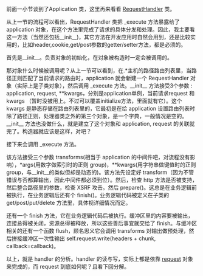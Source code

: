 前面一小节谈到了Application 类，这里再来看看 [RequestHandler](http://www.nowamagic.net/academy/tag/RequestHandler) 类。

从上一节的流程可以看出，RequestHandler 类把 \_execute 方法暴露给了 application 对象，在这个方法里完成了请求的具体分发和处理。因此，我主要看这一方法（当然还包括\_\_init\_\_\)，其它方法在开发应用时自然会用到，还是比较实用的，比如header,cookie,get/post参数的getter/setter方法，都是必须的。

首先是\_\_init\_\_。负责对象的初始化，在对象被构造时一定会被调用的。

那对象什么时候被调用呢？从上一节可以看到，在.\*主机的路径路由列表里，当路径正则匹配了当前请求的路由时，application 就会新建一个 RequestHandler 对象（实际上是子类对象），然后调用 \_execute 方法。\_\_init\_\_ 方法接受3个参数 : application, request, \*\*kwargs，分别是application单例，当前请求request 和 kwargs （暂时没被用上。不过可以覆盖initialize方法，里面就有它）。这个kwargs 是静态存储在路由列表里的，它最初是在给 application 设置路由列表时除了路径正则，处理器类之外的第三个对象，是一个字典，一般情况是空的。\_\_init\_\_ 方法也没做什么，就是建立了这个对象和 application, request 的关联就完了。构造器就应该是这样，对吧？

接下来会调用 \_execute 方法。

该方法接受三个参数 transforms\(相当于 application 的中间件吧，对流程没有影响），\*args\(用数字做索引时的正则 group\)，\*\*kwargs\(用字符串做键值时的正则 group，与\_\_init\_\_的类似但却是动态的\)。该方法先设定好 transform（因为不管错误与否都算输出，因此中间件都必须到位）。然后，检查 http 方法是否被支持，然后整合路径里的参数，检查 XSRF 攻击。然后 prepare\(\)。这总是在业务逻辑前被执行，在业务逻辑后还有个 finish\(\)。业务逻辑代码被定义在子类的 get/post/put/delete 方法里，具体视详细情况而定。

还有一个 finish 方法，它在业务逻辑代码后被执行。缓冲区里的内容要被输出，连接总得被关闭，资源总得被释放，所以这些善后事宜就交给了 finish。与缓冲区相关的还有一个函数 flush，顾名思义它会调用 transforms 对输出做预处理，然后拼接缓冲区一次性输出 self.request.write\(headers + chunk, callback=callback\)。

以上，就是 handler 的分析。handler 的读与写，实际上都是依靠 [request](http://www.nowamagic.net/academy/tag/request) 对象来完成的，而 request 到底如何呢？且看下回分解。

